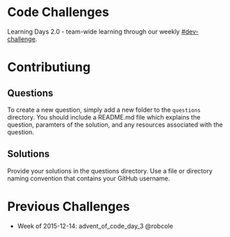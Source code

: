 # Code Challenges
Learning Days 2.0 - team-wide learning through our weekly [#dev-challenge](https://useed.slack.com/messages/dev-challenge/).

# Contributiung
## Questions
To create a new question, simply add a new folder to the `questions` directory. You should include a README.md file which explains the question, paramters of the solution, and any resources associated with the question.

## Solutions
Provide your solutions in the questions directory. Use a file or directory naming convention that contains your GitHub username.

# Previous Challenges

* Week of 2015-12-14: advent_of_code_day_3 @robcole